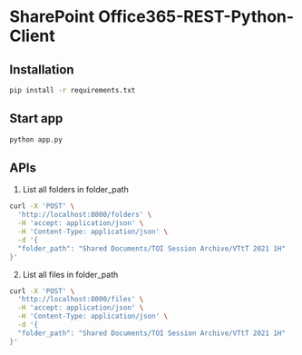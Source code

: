 # SharePoint Office365-REST-Python-Client

## Installation

```bash
pip install -r requirements.txt
```

## Start app

```bash
python app.py
```

## APIs

1. List all folders in folder_path

```bash
curl -X 'POST' \
  'http://localhost:8000/folders' \
  -H 'accept: application/json' \
  -H 'Content-Type: application/json' \
  -d '{
  "folder_path": "Shared Documents/TOI Session Archive/VTtT 2021 1H"
}'
```

2. List all files in folder_path

```bash
curl -X 'POST' \
  'http://localhost:8000/files' \
  -H 'accept: application/json' \
  -H 'Content-Type: application/json' \
  -d '{
  "folder_path": "Shared Documents/TOI Session Archive/VTtT 2021 1H"
}'
```